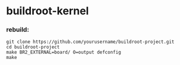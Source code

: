 # buildroot-kernel

### rebuild:
```
git clone https://github.com/yourusername/buildroot-project.git
cd buildroot-project
make BR2_EXTERNAL=board/ O=output defconfig
make
```
